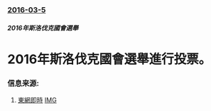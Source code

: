 ### [2016-03-5](/news/2016/03/5/index.md)

##### 2016年斯洛伐克國會選舉
# 2016年斯洛伐克國會選舉進行投票。 




### 信息来源:

1. [東網即時](http://hk.on.cc/int/bkn/cnt/news/20160306/bknint-20160306174603167-0306_17011_001.html) [IMG](//hk.on.cc/int/bkn/cnt/news/20160306/photo/bknint-20160306174603167-0306_17011_001_01b.jpg?20160306182904)
